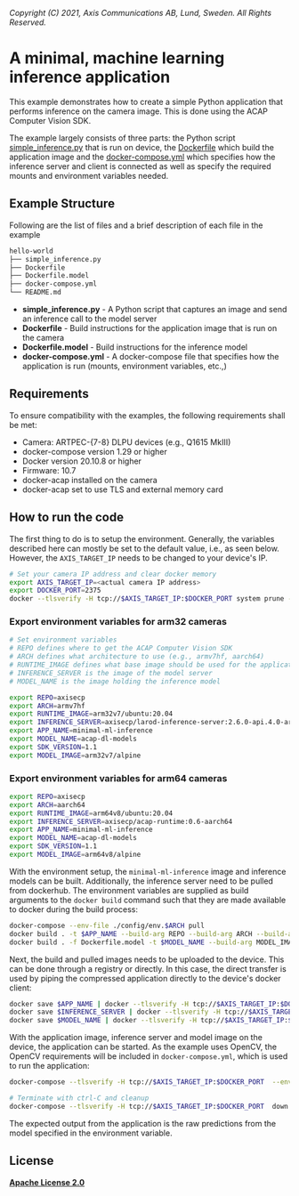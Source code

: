 *Copyright (C) 2021, Axis Communications AB, Lund, Sweden. All Rights Reserved.*


# A minimal, machine learning inference application
This example demonstrates how to create a simple Python application that performs inference on the camera image. This is done using the ACAP Computer Vision SDK.

The example largely consists of three parts: the Python script [simple_inference.py](simple_inference.py) that is run on device, the [Dockerfile](Dockerfile) which build the application image and the [docker-compose.yml](docker-compose.yml) which specifies how the inference server and client is connected as well as specify the required mounts and environment variables needed.

## Example Structure
Following are the list of files and a brief description of each file in the example
```bash
hello-world
├── simple_inference.py
├── Dockerfile
├── Dockerfile.model
├── docker-compose.yml
└── README.md
```

* **simple_inference.py** - A Python script that captures an image and send an inference call to the model server
* **Dockerfile** - Build instructions for the application image that is run on the camera
* **Dockerfile.model** - Build instructions for the inference model
* **docker-compose.yml** - A docker-compose file that specifies how the application is run (mounts, environment variables, etc.,)

## Requirements
To ensure compatibility with the examples, the following requirements shall be met:
* Camera: ARTPEC-{7-8} DLPU devices (e.g., Q1615 MkIII)
* docker-compose version 1.29 or higher
* Docker version 20.10.8 or higher
* Firmware: 10.7
* docker-acap installed on the camera
* docker-acap set to use TLS and external memory card

## How to run the code
The first thing to do is to setup the environment. Generally, the variables described here can mostly be set to the default value, i.e., as seen below. However, the `AXIS_TARGET_IP` needs to be changed to your device's IP.

```sh
# Set your camera IP address and clear docker memory
export AXIS_TARGET_IP=<actual camera IP address>
export DOCKER_PORT=2375
docker --tlsverify -H tcp://$AXIS_TARGET_IP:$DOCKER_PORT system prune -af
```

### Export environment variables for arm32 cameras
```sh
# Set environment variables
# REPO defines where to get the ACAP Computer Vision SDK
# ARCH defines what architecture to use (e.g., armv7hf, aarch64)
# RUNTIME_IMAGE defines what base image should be used for the application image 
# INFERENCE_SERVER is the image of the model server
# MODEL_NAME is the image holding the inference model

export REPO=axisecp
export ARCH=armv7hf
export RUNTIME_IMAGE=arm32v7/ubuntu:20.04
export INFERENCE_SERVER=axisecp/larod-inference-server:2.6.0-api.4.0-armv7hf-ubuntu20.04
export APP_NAME=minimal-ml-inference
export MODEL_NAME=acap-dl-models
export SDK_VERSION=1.1
export MODEL_IMAGE=arm32v7/alpine
```


### Export environment variables for arm64 cameras
```sh
export REPO=axisecp
export ARCH=aarch64
export RUNTIME_IMAGE=arm64v8/ubuntu:20.04
export INFERENCE_SERVER=axisecp/acap-runtime:0.6-aarch64
export APP_NAME=minimal-ml-inference
export MODEL_NAME=acap-dl-models
export SDK_VERSION=1.1
export MODEL_IMAGE=arm64v8/alpine
```
With the environment setup, the `minimal-ml-inference` image and inference models can be built. Additionally, the inference server need to be pulled from dockerhub. The environment variables are supplied as build arguments to the `docker build` command such that they are made available to docker during the build process:

```sh
docker-compose --env-file ./config/env.$ARCH pull
docker build . -t $APP_NAME --build-arg REPO --build-arg ARCH --build-arg RUNTIME_IMAGE --build-arg SDK_VERSION
docker build . -f Dockerfile.model -t $MODEL_NAME --build-arg MODEL_IMAGE
```

Next, the build and pulled images needs to be uploaded to the device. This can be done through a registry or directly. In this case, the direct transfer is used by piping the compressed application directly to the device's docker client:

```sh
docker save $APP_NAME | docker --tlsverify -H tcp://$AXIS_TARGET_IP:$DOCKER_PORT  load
docker save $INFERENCE_SERVER | docker --tlsverify -H tcp://$AXIS_TARGET_IP:$DOCKER_PORT  load
docker save $MODEL_NAME | docker --tlsverify -H tcp://$AXIS_TARGET_IP:$DOCKER_PORT  load
```

With the application image, inference server and model image on the device, the application can be started. As the example uses OpenCV, the OpenCV requirements will be included in `docker-compose.yml`, which is used to run the application:

```sh
docker-compose --tlsverify -H tcp://$AXIS_TARGET_IP:$DOCKER_PORT  --env-file ./config/env.$ARCH  up

# Terminate with ctrl-C and cleanup
docker-compose --tlsverify -H tcp://$AXIS_TARGET_IP:$DOCKER_PORT  down -v
```

The expected output from the application is the raw predictions from the model specified in the environment variable.

## License
**[Apache License 2.0](../LICENSE)**
